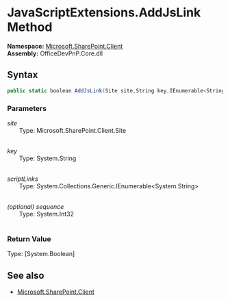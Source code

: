 # JavaScriptExtensions.AddJsLink Method  
**Namespace:** [Microsoft.SharePoint.Client](Microsoft.SharePoint.Client.md)  
**Assembly:** OfficeDevPnP.Core.dll  
## Syntax
```C#
public static boolean AddJsLink(Site site,String key,IEnumerable<String> scriptLinks,Int32 sequence)
```
### Parameters
*site*  
&emsp;&emsp;Type: Microsoft.SharePoint.Client.Site  
&emsp;&emsp;  
  
*key*  
&emsp;&emsp;Type: System.String  
&emsp;&emsp;  
  
*scriptLinks*  
&emsp;&emsp;Type: System.Collections.Generic.IEnumerable<System.String>  
&emsp;&emsp;  
  
*(optional) sequence*  
&emsp;&emsp;Type: System.Int32  
&emsp;&emsp;  
  
### Return Value
Type: [System.Boolean]  

## See also
- [Microsoft.SharePoint.Client](Microsoft.SharePoint.Client.md)
